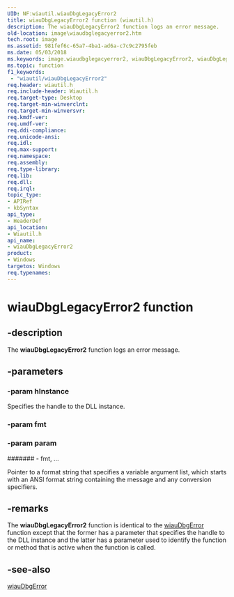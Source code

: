 ```yaml
---
UID: NF:wiautil.wiauDbgLegacyError2
title: wiauDbgLegacyError2 function (wiautil.h)
description: The wiauDbgLegacyError2 function logs an error message.
old-location: image\wiaudbglegacyerror2.htm
tech.root: image
ms.assetid: 981fef6c-65a7-4ba1-ad6a-c7c9c2795feb
ms.date: 05/03/2018
ms.keywords: image.wiaudbglegacyerror2, wiauDbgLegacyError2, wiauDbgLegacyError2 function [Imaging Devices], wiauFncs_647f5e2c-bcc7-4e9a-9746-2f0685f29fcf.xml, wiautil/wiauDbgLegacyError2
ms.topic: function
f1_keywords:
 - "wiautil/wiauDbgLegacyError2"
req.header: wiautil.h
req.include-header: Wiautil.h
req.target-type: Desktop
req.target-min-winverclnt: 
req.target-min-winversvr: 
req.kmdf-ver: 
req.umdf-ver: 
req.ddi-compliance: 
req.unicode-ansi: 
req.idl: 
req.max-support: 
req.namespace: 
req.assembly: 
req.type-library: 
req.lib: 
req.dll: 
req.irql: 
topic_type:
- APIRef
- kbSyntax
api_type:
- HeaderDef
api_location:
- Wiautil.h
api_name:
- wiauDbgLegacyError2
product:
- Windows
targetos: Windows
req.typenames: 
---
```


# wiauDbgLegacyError2 function


## -description


The <b>wiauDbgLegacyError2</b> function logs an error message.


## -parameters




### -param hInstance

Specifies the handle to the DLL instance.


### -param fmt




### -param param






####### - fmt, ...

Pointer to a format string that specifies a variable argument list, which starts with an ANSI format string containing the message and any conversion specifiers. 


## -remarks



The <b>wiauDbgLegacyError2</b> function is identical to the <a href="https://docs.microsoft.com/windows-hardware/drivers/ddi/wiautil/nf-wiautil-wiaudbgerror">wiauDbgError</a> function except that the former has a parameter that specifies the handle to the DLL instance and the latter has a parameter used to identify the function or method that is active when the function is called.




## -see-also




<a href="https://docs.microsoft.com/windows-hardware/drivers/ddi/wiautil/nf-wiautil-wiaudbgerror">wiauDbgError</a>
 

 

